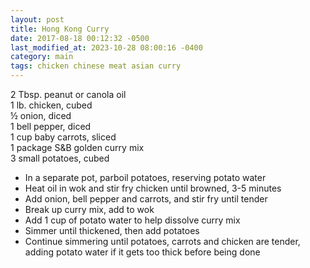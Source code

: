 ```yaml
---
layout: post
title: Hong Kong Curry
date: 2017-08-18 00:12:32 -0500
last_modified_at: 2023-10-28 08:00:16 -0400
category: main
tags: chicken chinese meat asian curry
---
```

2 Tbsp. peanut or canola oil  
1 lb. chicken, cubed  
½ onion, diced  
1 bell pepper, diced  
1 cup baby carrots, sliced  
1 package S&amp;B golden curry mix  
3 small potatoes, cubed  

  * In a separate pot, parboil potatoes, reserving potato water
  * Heat oil in wok and stir fry chicken until browned, 3-5 minutes
  * Add onion, bell pepper and carrots, and stir fry until tender
  * Break up curry mix, add to wok
  * Add 1 cup of potato water to help dissolve curry mix
  * Simmer until thickened, then add potatoes
  * Continue simmering until potatoes, carrots and chicken are tender, adding potato water if it gets too thick before being done

